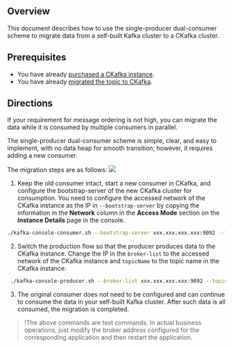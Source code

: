 ## Overview

This document describes how to use the single-producer dual-consumer scheme to migrate data from a self-built Kafka cluster to a CKafka cluster.

## Prerequisites    

- You have already [purchased a CKafka instance](https://intl.cloud.tencent.com/document/product/597/41379).
- You have already [migrated the topic to CKafka](https://intl.cloud.tencent.com/document/product/597/41380).

## Directions

If your requirement for message ordering is not high, you can migrate the data while it is consumed by multiple consumers in parallel.

The single-producer dual-consumer scheme is simple, clear, and easy to implement, with no data heap for smooth transition; however, it requires adding a new consumer.

The migration steps are as follows:
![](https://main.qcloudimg.com/raw/7b41c8c1f3740a9b5b6ad45f6b369cc0.png)

1. Keep the old consumer intact, start a new consumer in CKafka, and configure the bootstrap-server of the new CKafka cluster for consumption.
    You need to configure the accessed network of the CKafka instance as the IP in `--bootstrap-server` by copying the information in the **Network** column in the **Access Mode** section on the **Instance Details** page in the console.
  ```bash
./kafka-console-consumer.sh --bootstrap-server xxx.xxx.xxx.xxx:9092 --from-beginning --new-consumer --topic topicName --consumer.config ../config/consumer.properties
  ```

2. Switch the production flow so that the producer produces data to the CKafka instance.
   Change the IP in the `broker-list` to the accessed network of the CKafka instance and `topicName` to the topic name in the CKafka instance:
```bash
 ./kafka-console-producer.sh --broker-list xxx.xxx.xxx.xxx:9092 --topic topicName
```

3. The original consumer does not need to be configured and can continue to consume the data in your self-built Kafka cluster. After such data is all consumed, the migration is completed.

>!The above commands are test commands. In actual business operations, just modify the broker address configured for the corresponding application and then restart the application.
